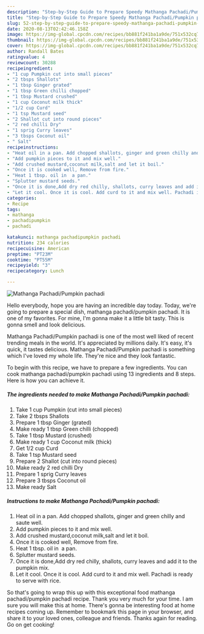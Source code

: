 ```yaml
---
description: "Step-by-Step Guide to Prepare Speedy Mathanga Pachadi/Pumpkin pachadi"
title: "Step-by-Step Guide to Prepare Speedy Mathanga Pachadi/Pumpkin pachadi"
slug: 52-step-by-step-guide-to-prepare-speedy-mathanga-pachadi-pumpkin-pachadi
date: 2020-08-13T02:42:46.158Z
image: https://img-global.cpcdn.com/recipes/bb881f241ba1a9de/751x532cq70/mathanga-pachadipumpkin-pachadi-recipe-main-photo.jpg
thumbnail: https://img-global.cpcdn.com/recipes/bb881f241ba1a9de/751x532cq70/mathanga-pachadipumpkin-pachadi-recipe-main-photo.jpg
cover: https://img-global.cpcdn.com/recipes/bb881f241ba1a9de/751x532cq70/mathanga-pachadipumpkin-pachadi-recipe-main-photo.jpg
author: Randall Bates
ratingvalue: 4
reviewcount: 30288
recipeingredient:
- "1 cup Pumpkin cut into small pieces"
- "2 tbsps Shallots"
- "1 tbsp Ginger grated"
- "1 tbsp Green chilli chopped"
- "1 tbsp Mustard crushed"
- "1 cup Coconut milk thick"
- "1/2 cup Curd"
- "1 tsp Mustard seed"
- "2 Shallot cut into round pieces"
- "2 red chilli Dry"
- "1 sprig Curry leaves"
- "3 tbsps Coconut oil"
- " Salt"
recipeinstructions:
- "Heat oil in a pan. Add chopped shallots, ginger and green chilly and saute well."
- "Add pumpkin pieces to it and mix well."
- "Add crushed mustard,coconut milk,salt and let it boil."
- "Once it is cooked well, Remove from fire."
- "Heat 1 tbsp. oil in  a pan."
- "Splutter mustard seeds."
- "Once it is done,Add dry red chilly, shallots, curry leaves and add it to the pumpkin mix."
- "Let it cool. Once it is cool. Add curd to it and mix well. Pachadi is ready to serve with rice."
categories:
- Recipe
tags:
- mathanga
- pachadipumpkin
- pachadi

katakunci: mathanga pachadipumpkin pachadi 
nutrition: 234 calories
recipecuisine: American
preptime: "PT23M"
cooktime: "PT55M"
recipeyield: "3"
recipecategory: Lunch

---
```



![Mathanga Pachadi/Pumpkin pachadi](https://img-global.cpcdn.com/recipes/bb881f241ba1a9de/751x532cq70/mathanga-pachadipumpkin-pachadi-recipe-main-photo.jpg)

Hello everybody, hope you are having an incredible day today. Today, we're going to prepare a special dish, mathanga pachadi/pumpkin pachadi. It is one of my favorites. For mine, I'm gonna make it a little bit tasty. This is gonna smell and look delicious.



Mathanga Pachadi/Pumpkin pachadi is one of the most well liked of recent trending meals in the world. It's appreciated by millions daily. It's easy, it's quick, it tastes delicious. Mathanga Pachadi/Pumpkin pachadi is something which I've loved my whole life. They're nice and they look fantastic.


To begin with this recipe, we have to prepare a few ingredients. You can cook mathanga pachadi/pumpkin pachadi using 13 ingredients and 8 steps. Here is how you can achieve it.

<!--inarticleads1-->

##### The ingredients needed to make Mathanga Pachadi/Pumpkin pachadi:

1. Take 1 cup Pumpkin (cut into small pieces)
1. Take 2 tbsps Shallots
1. Prepare 1 tbsp Ginger (grated)
1. Make ready 1 tbsp Green chilli (chopped)
1. Take 1 tbsp Mustard (crushed)
1. Make ready 1 cup Coconut milk (thick)
1. Get 1/2 cup Curd
1. Take 1 tsp Mustard seed
1. Prepare 2 Shallot (cut into round pieces)
1. Make ready 2 red chilli Dry
1. Prepare 1 sprig Curry leaves
1. Prepare 3 tbsps Coconut oil
1. Make ready  Salt




<!--inarticleads2-->

##### Instructions to make Mathanga Pachadi/Pumpkin pachadi:

1. Heat oil in a pan. Add chopped shallots, ginger and green chilly and saute well.
1. Add pumpkin pieces to it and mix well.
1. Add crushed mustard,coconut milk,salt and let it boil.
1. Once it is cooked well, Remove from fire.
1. Heat 1 tbsp. oil in  a pan.
1. Splutter mustard seeds.
1. Once it is done,Add dry red chilly, shallots, curry leaves and add it to the pumpkin mix.
1. Let it cool. Once it is cool. Add curd to it and mix well. Pachadi is ready to serve with rice.




So that's going to wrap this up with this exceptional food mathanga pachadi/pumpkin pachadi recipe. Thank you very much for your time. I am sure you will make this at home. There's gonna be interesting food at home recipes coming up. Remember to bookmark this page in your browser, and share it to your loved ones, colleague and friends. Thanks again for reading. Go on get cooking!
